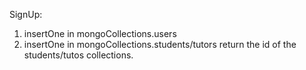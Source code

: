 SignUp: 
1. insertOne in mongoCollections.users
2. insertOne in mongoCollections.students/tutors
return the id of the students/tutos collections.
